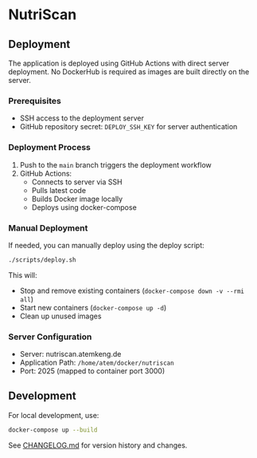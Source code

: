 # NutriScan

## Deployment

The application is deployed using GitHub Actions with direct server deployment. No DockerHub is required as images are built directly on the server.

### Prerequisites

- SSH access to the deployment server
- GitHub repository secret: `DEPLOY_SSH_KEY` for server authentication

### Deployment Process

1. Push to the `main` branch triggers the deployment workflow
2. GitHub Actions:
   - Connects to server via SSH
   - Pulls latest code
   - Builds Docker image locally
   - Deploys using docker-compose

### Manual Deployment

If needed, you can manually deploy using the deploy script:

```bash
./scripts/deploy.sh
```

This will:
- Stop and remove existing containers (`docker-compose down -v --rmi all`)
- Start new containers (`docker-compose up -d`)
- Clean up unused images

### Server Configuration

- Server: nutriscan.atemkeng.de
- Application Path: `/home/atem/docker/nutriscan`
- Port: 2025 (mapped to container port 3000)

## Development

For local development, use:

```bash
docker-compose up --build
```

See [CHANGELOG.md](CHANGELOG.md) for version history and changes.
